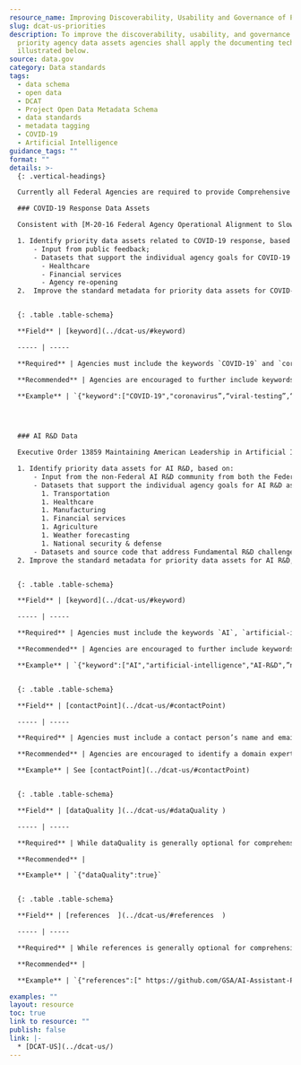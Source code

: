 ```yaml
---
resource_name: Improving Discoverability, Usability and Governance of Priority Agency Data
slug: dcat-us-priorities
description: To improve the discoverability, usability, and governance of these 
  priority agency data assets agencies shall apply the documenting techniques 
  illustrated below. 
source: data.gov
category: Data standards
tags:
  - data schema
  - open data
  - DCAT
  - Project Open Data Metadata Schema
  - data standards
  - metadata tagging
  - COVID-19
  - Artificial Intelligence
guidance_tags: ""
format: ""
details: >-
  {: .vertical-headings}

  Currently all Federal Agencies are required to provide Comprehensive Data Inventories with standard metadata, consistent with Data Catalog Vocabulary (DCAT) and   schema.org standards for harvesting by and display on Data.gov .  These Comprehensive Data Inventories also enable commercial search engines and tools to index Federal   data sets for discovery. The DCAT and schema.org standards already require much of the information necessary for discovery and an initial assessment of usability by   private sector or researchers. To improve the discoverability, usability, and governance of these priority agency data assets agencies shall apply the documenting   techniques illustrated below. 

  ### COVID-19 Response Data Assets

  Consistent with [M-20-16 Federal Agency Operational Alignment to Slow the Spread of Coronavirus COVID-19](https://www.whitehouse.gov/wp-content/uploads/2020/03/M-20-16.pdf), in places where the [Federal Data Strategy 2020 Action Plan](https://strategy.data.gov/action-plan/) calls for agencies to prioritize data assets and projects, agencies are required to include COVID-19 response data as their highest priority. Agency Chief Data Officers’ shall: 

  1. Identify priority data assets related to COVID-19 response, based on: 
      - Input from public feedback;
      - Datasets that support the individual agency goals for COVID-19 response including:
        - Healthcare
        - Financial services
        - Agency re-opening 
  2.  Improve the standard metadata for priority data assets for COVID-19 response, based on: 


  {: .table .table-schema}

  **Field** | [keyword](../dcat-us/#keyword)  

  ----- | -----

  **Required** | Agencies must include the keywords `COVID-19` and `coronavirus`. 

  **Recommended** | Agencies are encouraged to further include keywords that would improve discoverability.  

  **Example** | `{"keyword":["COVID-19","coronavirus”,“viral-testing”,“CARES-Act”,“CORD-19”]}`

 


  ### AI R&D Data 

  Executive Order 13859 Maintaining American Leadership in Artificial Intelligence requires agencies improve their Comprehensive Data Inventory documentation to enable discovery and usability of data for AI R&D. This requirement is also outlined in Action 9 of the Federal Data Strategy 2020 Action Plan. Agency Chief Data Officers’ shall: 

  1. Identify priority data assets for AI R&D, based on: 
      - Input from the non-Federal AI R&D community from both the Federal Registry Notice and subsequent feedback;
      - Datasets that support the individual agency goals for AI R&D as well as those itemized on AI.gov:
        1. Transportation
        1. Healthcare
        1. Manufacturing
        1. Financial services
        1. Agriculture
        1. Weather forecasting
        1. National security & defense
      - Datasets and source code that address Fundamental R&D challenges in AI as discussed in The National Artificial Intelligence Strategic Plan: 2019 Update
  2. Improve the standard metadata for priority data assets for AI R&D, based on: 


  {: .table .table-schema}

  **Field** | [keyword](../dcat-us/#keyword)  

  ----- | -----

  **Required** | Agencies must include the keywords `AI`, `artificial-intelligence`, and `AI-R&D`. 

  **Recommended** | Agencies are encouraged to further include keywords that would improve discoverability.  

  **Example** | `{"keyword":["AI","artificial-intelligence","AI-R&D",”natural-language-processing”,“machine-learning”,“research”,“COVID-19]}`


  {: .table .table-schema}

  **Field** | [contactPoint](../dcat-us/#contactPoint)  

  ----- | -----

  **Required** | Agencies must include a contact person’s name and email that can discuss restrictions or controls on the dataset with interested AI researchers.

  **Recommended** | Agencies are encouraged to identify a domain expert and their contact information who can discuss the dataset with interested AI researchers. 

  **Example** | See [contactPoint](../dcat-us/#contactPoint) 


  {: .table .table-schema}

  **Field** | [dataQuality ](../dcat-us/#dataQuality )  

  ----- | -----

  **Required** | While dataQuality is generally optional for comprehensive data inventory documentation it is required for all datasets identified for the purposes of AI R&D. 

  **Recommended** | 

  **Example** | `{"dataQuality":true}`


  {: .table .table-schema}

  **Field** | [references  ](../dcat-us/#references  )  

  ----- | -----

  **Required** | While references is generally optional for comprehensive data inventory documentation it is required if references, including model documentation that exist for data assets identified for the purposes of AI R&D. 

  **Recommended** | 

  **Example** | `{"references":[" https://github.com/GSA/AI-Assistant-Pilot"]}`

examples: ""
layout: resource
toc: true
link to resource: ""
publish: false
link: |-
  * [DCAT-US](../dcat-us/)
---
```

